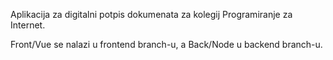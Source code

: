 Aplikacija za digitalni potpis dokumenata za kolegij Programiranje za Internet.

Front/Vue se nalazi u frontend branch-u, a Back/Node u backend branch-u.
